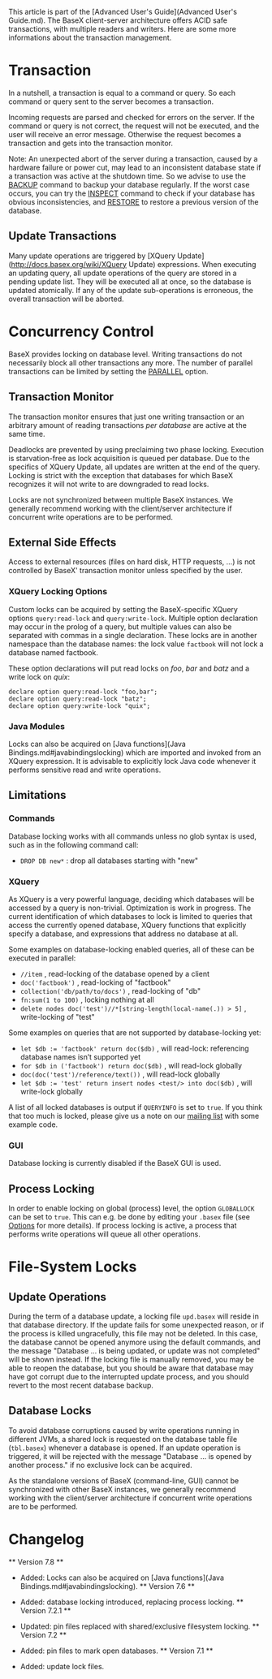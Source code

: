  


 
This article is part of the [Advanced User's Guide](Advanced User's Guide.md). The BaseX client-server architecture offers ACID safe transactions, with multiple readers and writers. Here are some more informations about the transaction management. 

 
# Transaction

In a nutshell, a transaction is equal to a command or query. So each command or query sent to the server becomes a transaction. 


Incoming requests are parsed and checked for errors on the server. If the command or query is not correct, the request will not be executed, and the user will receive an error message. Otherwise the request becomes a transaction and gets into the transaction monitor. 


Note: An unexpected abort of the server during a transaction, caused by a hardware failure or power cut, may lead to an inconsistent database state if a transaction was active at the shutdown time. So we advise to use the [BACKUP](Commands.md#createbackup) command to backup your database regularly. If the worst case occurs, you can try the [INSPECT](Commands.md#inspect) command to check if your database has obvious inconsistencies, and [RESTORE](Commands.md#restore) to restore a previous version of the database. 


## Update Transactions

Many update operations are triggered by [XQuery Update](http://docs.basex.org/wiki/XQuery Update) expressions. When executing an updating query, all update operations of the query are stored in a pending update list. They will be executed all at once, so the database is updated atomically. If any of the update sub-operations is erroneous, the overall transaction will be aborted. 

 
# Concurrency Control

BaseX provides locking on database level. Writing transactions do not necessarily block all other transactions any more. The number of parallel transactions can be limited by setting the [PARALLEL](Options.md#parallel) option. 


## Transaction Monitor

The transaction monitor ensures that just one writing transaction or an arbitrary amount of reading transactions _per database_ are active at the same time. 


Deadlocks are prevented by using preclaiming two phase locking. Execution is starvation-free as lock acquisition is queued per database. Due to the specifics of XQuery Update, all updates are written at the end of the query. Locking is strict with the exception that databases for which BaseX recognizes it will not write to are downgraded to read locks. 


Locks are not synchronized between multiple BaseX instances. We generally recommend working with the client/server architecture if concurrent write operations are to be performed. 


## External Side Effects

Access to external resources (files on hard disk, HTTP requests, ...) is not controlled by BaseX' transaction monitor unless specified by the user. 


### XQuery Locking Options

Custom locks can be acquired by setting the BaseX-specific XQuery options `query:read-lock` and `query:write-lock`. Multiple option declaration may occur in the prolog of a query, but multiple values can also be separated with commas in a single declaration. These locks are in another namespace than the database names: the lock value `factbook` will not lock a database named factbook. 


These option declarations will put read locks on _foo_, _bar_ and _batz_ and a write lock on _quix_: 


    declare option query:read-lock "foo,bar";
    declare option query:read-lock "batz";
    declare option query:write-lock "quix";


### Java Modules

Locks can also be acquired on [Java functions](Java Bindings.md#javabindingslocking) which are imported and invoked from an XQuery expression. It is advisable to explicitly lock Java code whenever it performs sensitive read and write operations. 


## Limitations

### Commands

Database locking works with all commands unless no glob syntax is used, such as in the following command call: 

 * `DROP DB new*` : drop all databases starting with "new"

### XQuery

As XQuery is a very powerful language, deciding which databases will be accessed by a query is non-trivial. Optimization is work in progress. The current identification of which databases to lock is limited to queries that access the currently opened database, XQuery functions that explicitly specify a database, and expressions that address no database at all. 


Some examples on database-locking enabled queries, all of these can be executed in parallel: 

 * `//item` , read-locking of the database opened by a client 
 * `doc('factbook')` , read-locking of "factbook"
 * `collection('db/path/to/docs')` , read-locking of "db"
 * `fn:sum(1 to 100)` , locking nothing at all 
 * `delete nodes doc('test')//*[string-length(local-name(.)) > 5]` , write-locking of "test"

Some examples on queries that are not supported by database-locking yet: 

 * `let $db := 'factbook' return doc($db)` , will read-lock: referencing database names isn’t supported yet 
 * `for $db in ('factbook') return doc($db)` , will read-lock globally 
 * `doc(doc('test')/reference/text())` , will read-lock globally 
 * `let $db := 'test' return insert nodes <test/> into doc($db)` , will write-lock globally 

A list of all locked databases is output if `QUERYINFO` is set to `true`. If you think that too much is locked, please give us a note on our [mailing list](http://basex.org/open-source/) with some example code. 


### GUI

Database locking is currently disabled if the BaseX GUI is used. 


## Process Locking

In order to enable locking on global (process) level, the option `GLOBALLOCK` can be set to `true`. This can e.g. be done by editing your `.basex` file (see [Options](Options.md) for more details). If process locking is active, a process that performs write operations will queue all other operations. 

 
# File-System Locks

## Update Operations

During the term of a database update, a locking file `upd.basex` will reside in that database directory. If the update fails for some unexpected reason, or if the process is killed ungracefully, this file may not be deleted. In this case, the database cannot be opened anymore using the default commands, and the message "Database ... is being updated, or update was not completed" will be shown instead. If the locking file is manually removed, you may be able to reopen the database, but you should be aware that database may have got corrupt due to the interrupted update process, and you should revert to the most recent database backup. 


## Database Locks

To avoid database corruptions caused by write operations running in different JVMs, a shared lock is requested on the database table file (`tbl.basex`) whenever a database is opened. If an update operation is triggered, it will be rejected with the message "Database ... is opened by another process." if no exclusive lock can be acquired. 


As the standalone versions of BaseX (command-line, GUI) cannot be synchronized with other BaseX instances, we generally recommend working with the client/server architecture if concurrent write operations are to be performed. 

 
# Changelog
** Version 7.8 **

 * Added: Locks can also be acquired on [Java functions](Java Bindings.md#javabindingslocking). 
** Version 7.6 **

 * Added: database locking introduced, replacing process locking. 
** Version 7.2.1 **

 * Updated: pin files replaced with shared/exclusive filesystem locking. 
** Version 7.2 **

 * Added: pin files to mark open databases. 
** Version 7.1 **

 * Added: update lock files. 
